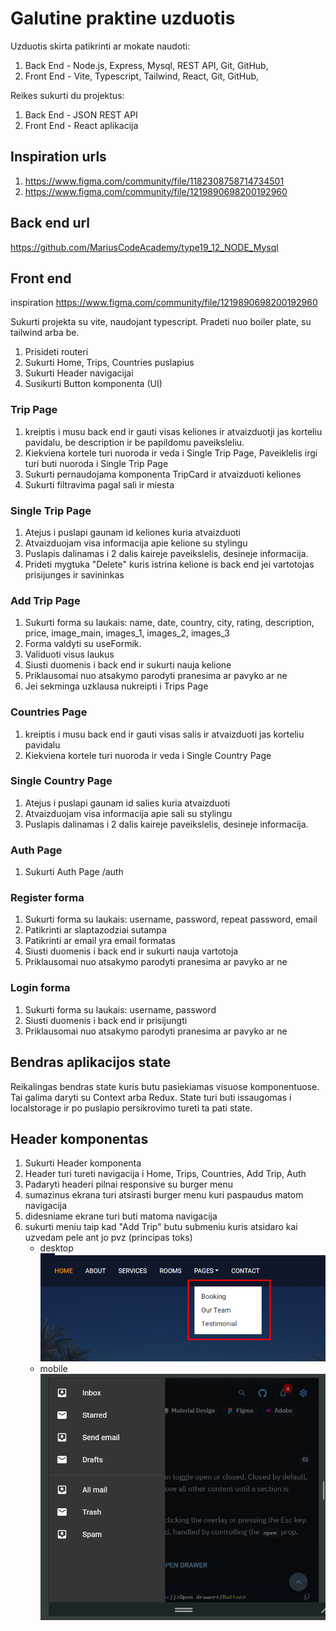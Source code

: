 # Galutine praktine uzduotis

Uzduotis skirta patikrinti ar mokate naudoti:

1. Back End - Node.js, Express, Mysql, REST API, Git, GitHub,
2. Front End - Vite, Typescript, Tailwind, React, Git, GitHub,

Reikes sukurti du projektus:

1. Back End - JSON REST API
2. Front End - React aplikacija

## Inspiration urls

1. https://www.figma.com/community/file/1182308758714734501
2. https://www.figma.com/community/file/1219890698200192960

## Back end url

https://github.com/MariusCodeAcademy/type19_12_NODE_Mysql

## Front end

inspiration https://www.figma.com/community/file/1219890698200192960

Sukurti projekta su vite, naudojant typescript.
Pradeti nuo boiler plate, su tailwind arba be.

1. Prisideti routeri
2. Sukurti Home, Trips, Countries puslapius
3. Sukurti Header navigacijai
4. Susikurti Button komponenta (UI)

### Trip Page

1. kreiptis i musu back end ir gauti visas keliones ir atvaizduotji jas korteliu pavidalu, be description ir be papildomu paveiksleliu.
2. Kiekviena kortele turi nuoroda ir veda i Single Trip Page, Paveiklelis irgi turi buti nuoroda i Single Trip Page
3. Sukurti pernaudojama komponenta TripCard ir atvaizduoti keliones
4. Sukurti filtravima pagal sali ir miesta

### Single Trip Page

1. Atejus i puslapi gaunam id keliones kuria atvaizduoti
2. Atvaizduojam visa informacija apie kelione su stylingu
3. Puslapis dalinamas i 2 dalis kaireje paveikslelis, desineje informacija.
4. Prideti mygtuka "Delete" kuris istrina kelione is back end jei vartotojas prisijunges ir savininkas

### Add Trip Page

1. Sukurti forma su laukais: name, date, country, city, rating, description, price, image_main, images_1, images_2, images_3
2. Forma valdyti su useFormik.
3. Validuoti visus laukus
4. Siusti duomenis i back end ir sukurti nauja kelione
5. Priklausomai nuo atsakymo parodyti pranesima ar pavyko ar ne
6. Jei sekminga uzklausa nukreipti i Trips Page

### Countries Page

1. kreiptis i musu back end ir gauti visas salis ir atvaizduoti jas korteliu pavidalu
2. Kiekviena kortele turi nuoroda ir veda i Single Country Page

### Single Country Page

1. Atejus i puslapi gaunam id salies kuria atvaizduoti
2. Atvaizduojam visa informacija apie sali su stylingu
3. Puslapis dalinamas i 2 dalis kaireje paveikslelis, desineje informacija.

### Auth Page

1. Sukurti Auth Page /auth

### Register forma

1. Sukurti forma su laukais: username, password, repeat password, email
2. Patikrinti ar slaptazodziai sutampa
3. Patikrinti ar email yra email formatas
4. Siusti duomenis i back end ir sukurti nauja vartotoja
5. Priklausomai nuo atsakymo parodyti pranesima ar pavyko ar ne

### Login forma

1. Sukurti forma su laukais: username, password
2. Siusti duomenis i back end ir prisijungti
3. Priklausomai nuo atsakymo parodyti pranesima ar pavyko ar ne

## Bendras aplikacijos state

Reikalingas bendras state kuris butu pasiekiamas visuose komponentuose.
Tai galima daryti su Context arba Redux.
State turi buti issaugomas i localstorage ir po puslapio persikrovimo tureti ta pati state.

## Header komponentas

1. Sukurti Header komponenta
2. Header turi tureti navigacija i Home, Trips, Countries, Add Trip, Auth
3. Padaryti headeri pilnai responsive su burger menu
4. sumazinus ekrana turi atsirasti burger menu kuri paspaudus matom navigacija
5. didesniame ekrane turi buti matoma navigacija
6. sukurti meniu taip kad "Add Trip" butu submeniu kuris atsidaro kai uzvedam pele ant jo
   pvz (principas toks)
   - desktop
     ![](assets/2024-03-15-12-56-03.png)
   - mobile
     ![](assets/2024-03-15-12-59-05.png)
